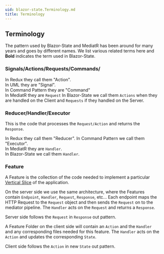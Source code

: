 ```yaml
---
uid: blazor-state.Terminology.md
title: Terminology
---
```


## Terminology

The pattern used by Blazor-State and MediatR has been around for many years and goes by different names.
We list various related terms here and **Bold** indicates the term used in Blazor-State.

### Signals/**Actions**/**Requests**/Commands/

In Redux they call them "Action".  
In UML they are "Signal".  
In Command Pattern they are "Command"  
In MediatR they are `Request`
In Blazor-State we call them `Actions` when they are handled on the Client and `Requests` if they handled on the Server.

### Reducer/**Handler**/Executor

This is the code that processes the `Request/Action` and returns the `Response`.

In Redux they call them "Reducer".
In Command Pattern we call them "Executor".  
In MediatR they are `Handler`.  
In Blazor-State we call them `Handler`.

### Feature

A Feature is the collection of the code needed to implement a
particular [Vertical Slice](https://jimmybogard.com/vertical-slice-architecture/)
of the application.  

On the server side we use the same architecture, where the Features contain
`Endpoint`, `Handler`, `Request`, `Response`, etc...
Each endpoint maps the HTTP Request to the `Request` object and then sends the `Request`
on to the mediator pipeline.
The `Handler` acts on the `Request` and returns a `Response`.

Server side follows the `Request` in `Response` out pattern.

A Feature Folder on the client side will contain an `Action` and the `Handler`
and any corresponding files needed for this feature.
The `Handler` acts on the `Action` and updates the corresponding `State`.

Client side follows the `Action` in new `State` out pattern.